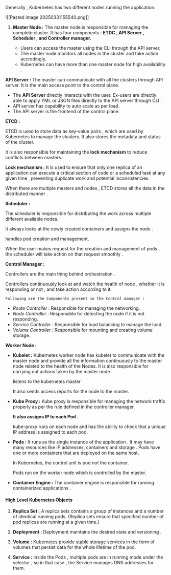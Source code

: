
Generally , Kubernetes has two different nodes running the application. 



![[Pasted image 20250331155540.png]]

1. **Master Node :** The master node is responsible for managing the complete cluster. 
	It has four components : **ETDC  , API Server , Scheduler  , and Controller manager.**

	* Users can access the master using the CLI through the API server. 
	* The master node monitors all nodes in the cluster and take action accrodingly. 
	* Kubernetes can have more than one master node for high availability .


**API Server :** 
The master can communicate with all the clusters through API server. It is the main access point to the control plane. 

* The **API Server** directly interacts with the user. Ex-users are directly able to apply YML or JSON files directly to the API server through CLI . 
* API server has capability to auto scale as per load. 
* The API server is the frontend of the control plane. 


**ETCD :**

ETCD  is used to store data as key-value pairs , which are used by Kubernetes to manage the clusters. 
It also stores the metadata and status of the cluster. 

It is also responsible for maintaining the **lock mechanism** to reduce conflicts between masters. 

**Lock mechanism :** It is used to ensure that only one replica of an application can execute a critical section of code or a scheduled task at any given time , preventing duplicate work and potential inconsistencies. 

When there are multiple masters and nodes , ETCD stores all the data in the distributed manner . 


**Scheduler :**  

The scheduler is responsible for distributing the work across multiple different available nodes. 

It always looks at the newly created containers and assigns the node . 

handles pod creation and management. 

When the user makes request for the creation and management of pods , the scheduler will take action on that request smoothly . 


**Control Manager :** 

Controllers are the main thing behind orchestration . 

Controllers continuously look at and watch the health of node , whether it is responding or not , and take action according to it. 

	Following are the Components present in the Control manager : 


* *Route Controller :* Responsible for managing the networking.
* *Node Controller :*  Responsible for detecting the node if it is not responding. 
* *Service Controller :* Responsible for load balancing to manage the load. 
* *Volume Controller :* Responsible for mounting and creating volume storage. 


**Worker Node  :**


* **Kubelet :** 
	Kubernetes worker node has kubelet to communicate with the master node and provide all the information continuously to the master node related to the health of the Nodes. 
	It is also responsible for carrying out actions taken by the master node. 

	listens to the kubernetes master 

	It also sends access reports for the node to the master. 

* **Kube Proxy :** 
	Kube proxy is responsible for managing the network traffic properly as per the rule defined in the controller manager. 

	**It also assigns IP to each Pod .** 

	kube-proxy runs on each node and has the ability to check that a unique IP address is assigned to each pod. 


* **Pods :** 
	It runs as the single instance of the application . 
	It may have many resources like IP addresses, containers and storage . 
	Pods have one or more containers that are deployed on the same host. 

	In Kubernetes, the control unit is pod not the container. 

	Pods run on the worker node which is controlled by the master. 



* **Container Engine :** 
	The container engine is responsible for running containerized applications . 




#### High Level Kubernetes Objects

1. **Replica Set :** A replica sets contains a group of instances and a number of identical running pods.
(Replica sets ensure that specified number of pod replicas are running at a given time.)

2. **Deployment :** Deployment maintains the desired state and versioning . 

3. **Volume :** Kubernetes provide stable storage services in the form of volumes that persist data for the whole lifetime of the pod. 

4. **Service :** Inside the Pods , multiple pods are in running mode under the selector , so in that case , the Service manages DNS addresses for them. 
